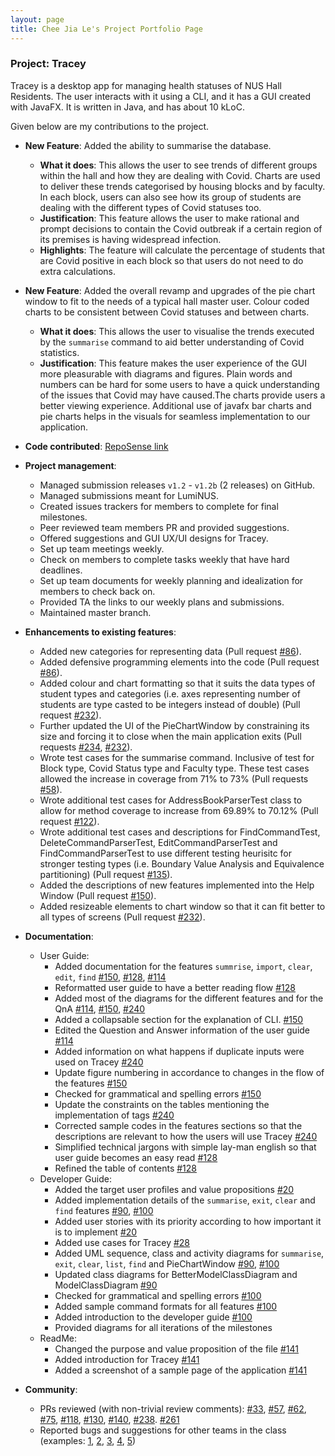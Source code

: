 ```yaml
---
layout: page
title: Chee Jia Le's Project Portfolio Page
---
```


### Project: Tracey

Tracey is a desktop app for managing health statuses of NUS Hall Residents. The user interacts with it using a CLI, and it has a GUI created with JavaFX. It is written in Java, and has about 10 kLoC.

Given below are my contributions to the project.

* **New Feature**: Added the ability to summarise the database.
  * **What it does**: This allows the user to see trends of different groups within the hall and how they are dealing with Covid. Charts are used to deliver these trends categorised by housing blocks and by faculty. In each block, users can also see how its group of students are dealing with the different types of Covid statuses too.
  * **Justification**: This feature allows the user to make rational and prompt decisions to contain the Covid outbreak if a certain region of its premises is having widespread infection.
  * **Highlights**: The feature will calculate the percentage of students that are Covid positive in each block so that users do not need to do extra calculations.

* **New Feature**: Added the overall revamp and upgrades of the pie chart window to fit to the needs of a typical hall master user. Colour coded charts to be consistent between Covid statuses and between charts.
  * **What it does**: This allows the user to visualise the trends executed by the `summarise` command to aid better understanding of Covid statistics.
  * **Justification**: This feature makes the user experience of the GUI more pleasurable with diagrams and figures. Plain words and numbers can be hard for some users to have a quick understanding of the issues that Covid may have caused.The charts provide users a better viewing experience. Additional use of javafx bar charts and pie charts helps in the visuals for seamless implementation to our application.

* **Code contributed**: [RepoSense link](https://nus-cs2103-ay2122s2.github.io/tp-dashboard/?search=jiale-c&sort=groupTitle&sortWithin=title&timeframe=commit&mergegroup=&groupSelect=groupByRepos&breakdown=true&checkedFileTypes=docs~functional-code~test-code~other&since=2022-02-18&tabOpen=true&tabType=authorship&zFR=false&tabAuthor=jiale-c&tabRepo=AY2122S2-CS2103T-T12-3%2Ftp%5Bmaster%5D&authorshipIsMergeGroup=false&authorshipFileTypes=docs~functional-code~test-code&authorshipIsBinaryFileTypeChecked=false)

* **Project management**:
  * Managed submission releases `v1.2` - `v1.2b` (2 releases) on GitHub.
  * Managed submissions meant for LumiNUS.
  * Created issues trackers for members to complete for final milestones.
  * Peer reviewed team members PR and provided suggestions.
  * Offered suggestions and GUI UX/UI designs for Tracey.
  * Set up team meetings weekly.
  * Check on members to complete tasks weekly that have hard deadlines.
  * Set up team documents for weekly planning and idealization for members to check back on.
  * Provided TA the links to our weekly plans and submissions.
  * Maintained master branch.

* **Enhancements to existing features**:
  * Added new categories for representing data (Pull request [\#86](https://github.com/AY2122S2-CS2103T-T12-3/tp/pull/86)).
  * Added defensive programming elements into the code (Pull request [\#86](https://github.com/AY2122S2-CS2103T-T12-3/tp/pull/86)).
  * Added colour and chart formatting so that it suits the data types of student types and categories (i.e. axes representing number of students are type casted to be integers instead of double) (Pull request [\#232](https://github.com/AY2122S2-CS2103T-T12-3/tp/pull/232)).
  * Further updated the UI of the PieChartWindow by constraining its size and forcing it to close when the main application exits (Pull requests [\#234](https://github.com/AY2122S2-CS2103T-T12-3/tp/pull/234), [\#232](https://github.com/AY2122S2-CS2103T-T12-3/tp/pull/232)).
  * Wrote test cases for the summarise command. Inclusive of test for Block type, Covid Status type and Faculty type. These test cases allowed the increase in coverage from 71% to 73% (Pull requests [\#58](https://github.com/AY2122S2-CS2103T-T12-3/tp/pull/58)).
  * Wrote additional test cases for AddressBookParserTest class to allow for method coverage to increase from 69.89% to 70.12% (Pull request [\#122](https://github.com/AY2122S2-CS2103T-T12-3/tp/pull/122)).
  * Wrote additional test cases and descriptions for FindCommandTest, DeleteCommandParserTest, EditCommandParserTest and FindCommandParserTest to use different testing heurisitc for stronger testing types (i.e. Boundary Value Analysis and Equivalence partitioning) (Pull request [\#135](https://github.com/AY2122S2-CS2103T-T12-3/tp/pull/135)).
  * Added the descriptions of new features implemented into the Help Window (Pull request [\#150](https://github.com/AY2122S2-CS2103T-T12-3/tp/pull/150)).
  * Added resizeable elements to chart window so that it can fit better to all types of screens (Pull request [\#232](https://github.com/AY2122S2-CS2103T-T12-3/tp/pull/232)).

* **Documentation**:
  * User Guide:
    * Added documentation for the features `summrise`, `import`, `clear`, `edit`, `find` [\#150](https://github.com/AY2122S2-CS2103T-T12-3/tp/pull/150), [\#128](https://github.com/AY2122S2-CS2103T-T12-3/tp/pull/128), [\#114](https://github.com/AY2122S2-CS2103T-T12-3/tp/pull/114)
    * Reformatted user guide to have a better reading flow [\#128](https://github.com/AY2122S2-CS2103T-T12-3/tp/pull/128)
    * Added most of the diagrams for the different features and for the QnA [\#114](https://github.com/AY2122S2-CS2103T-T12-3/tp/pull/114), [\#150](https://github.com/AY2122S2-CS2103T-T12-3/tp/pull/150), [\#240](https://github.com/AY2122S2-CS2103T-T12-3/tp/pull/240)
    * Added a collapsable section for the explanation of CLI. [\#150](https://github.com/AY2122S2-CS2103T-T12-3/tp/pull/150)
    * Edited the Question and Answer information of the user guide [\#114](https://github.com/AY2122S2-CS2103T-T12-3/tp/pull/114)
    * Added information on what happens if duplicate inputs were used on Tracey [\#240](https://github.com/AY2122S2-CS2103T-T12-3/tp/pull/240)
    * Update figure numbering in accordance to changes in the flow of the features [\#150](https://github.com/AY2122S2-CS2103T-T12-3/tp/pull/150)
    * Checked for grammatical and spelling errors [\#150](https://github.com/AY2122S2-CS2103T-T12-3/tp/pull/150)
    * Update the constraints on the tables mentioning the implementation of tags [\#240](https://github.com/AY2122S2-CS2103T-T12-3/tp/pull/240)
    * Corrected sample codes in the features sections so that the descriptions are relevant to how the users will use Tracey [\#240](https://github.com/AY2122S2-CS2103T-T12-3/tp/pull/240)
    * Simplified technical jargons with simple lay-man english so that user guide becomes an easy read [\#128](https://github.com/AY2122S2-CS2103T-T12-3/tp/pull/128)
    * Refined the table of contents [\#128](https://github.com/AY2122S2-CS2103T-T12-3/tp/pull/128)
  * Developer Guide:
    * Added the target user profiles and value propositions [\#20](https://github.com/AY2122S2-CS2103T-T12-3/tp/pull/20)
    * Added implementation details of the `summarise`, `exit`, `clear` and `find` features [\#90](https://github.com/AY2122S2-CS2103T-T12-3/tp/pull/90), [\#100](https://github.com/AY2122S2-CS2103T-T12-3/tp/pull/100)
    * Added user stories with its priority according to how important it is to implement [\#20](https://github.com/AY2122S2-CS2103T-T12-3/tp/pull/20)
    * Added use cases for Tracey [\#28](https://github.com/AY2122S2-CS2103T-T12-3/tp/pull/28)
    * Added UML sequence, class and activity diagrams for `summarise`, `exit`, `clear`, `list`, `find` and PieChartWindow [\#90](https://github.com/AY2122S2-CS2103T-T12-3/tp/pull/90), [\#100](https://github.com/AY2122S2-CS2103T-T12-3/tp/pull/100)
    * Updated class diagrams for BetterModelClassDiagram and ModelClassDiagram [\#90](https://github.com/AY2122S2-CS2103T-T12-3/tp/pull/90)
    * Checked for grammatical and spelling errors [\#100](https://github.com/AY2122S2-CS2103T-T12-3/tp/pull/100)
    * Added sample command formats for all features [\#100](https://github.com/AY2122S2-CS2103T-T12-3/tp/pull/100)
    * Added introduction to the developer guide [\#100](https://github.com/AY2122S2-CS2103T-T12-3/tp/pull/100)
    * Provided diagrams for all iterations of the milestones
  * ReadMe:
    * Changed the purpose and value proposition of the file [\#141](https://github.com/AY2122S2-CS2103T-T12-3/tp/pull/141)
    * Added introduction for Tracey [\#141](https://github.com/AY2122S2-CS2103T-T12-3/tp/pull/141)
    * Added a screenshot of a sample page of the application [\#141](https://github.com/AY2122S2-CS2103T-T12-3/tp/pull/141)

* **Community**:
    * PRs reviewed (with non-trivial review comments): [\#33](https://github.com/AY2122S2-CS2103T-T12-3/tp/pull/33), [\#57](https://github.com/AY2122S2-CS2103T-T12-3/tp/pull/57), [\#62](https://github.com/AY2122S2-CS2103T-T12-3/tp/pull/62), [\#75](https://github.com/AY2122S2-CS2103T-T12-3/tp/pull/75), [\#118](https://github.com/AY2122S2-CS2103T-T12-3/tp/pull/118), [\#130](https://github.com/AY2122S2-CS2103T-T12-3/tp/pull/130), [\#140](https://github.com/AY2122S2-CS2103T-T12-3/tp/pull/140), [\#238](https://github.com/AY2122S2-CS2103T-T12-3/tp/pull/238). [\#261](https://github.com/AY2122S2-CS2103T-T12-3/tp/pull/261)
    * Reported bugs and suggestions for other teams in the class (examples: [1](https://github.com/jiale-c/ped/issues/1), [2](https://github.com/jiale-c/ped/issues/2), [3](https://github.com/jiale-c/ped/issues/3), [4](https://github.com/jiale-c/ped/issues/4), [5](https://github.com/jiale-c/ped/issues/5))